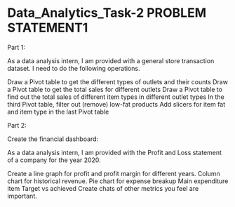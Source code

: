 # Data_Analytics_Task-2 PROBLEM STATEMENT1

Part 1:

As a data analysis intern, I am provided with a general store transaction dataset. I need to do the following operations.

Draw a Pivot table to get the different types of outlets and their counts
Draw a Pivot table to get the total sales for different outlets
Draw a Pivot table to find out the total sales of different item types in different outlet types
In the third Pivot table, filter out (remove) low-fat products 
Add slicers for item fat and item type in the last Pivot table

Part 2:

Create the financial dashboard:

As a data analysis intern, I am provided with the Profit and Loss statement of a company for the year 2020.

Create a line graph for profit and profit margin for different years.
Column chart for historical revenue. 
Pie chart for expense breakup
Main expenditure item Target vs achieved
Create chats of other metrics you feel are important.
